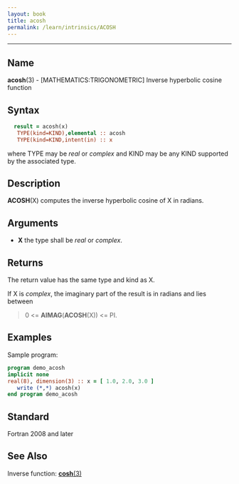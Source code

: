```yaml
---
layout: book
title: acosh
permalink: /learn/intrinsics/ACOSH
---
```

-------------------------------------------------------------------------------
## __Name__

__acosh__(3) - \[MATHEMATICS:TRIGONOMETRIC\] Inverse hyperbolic cosine function

## __Syntax__

```fortran
  result = acosh(x)
   TYPE(kind=KIND),elemental :: acosh
   TYPE(kind=KIND,intent(in) :: x
```

where TYPE may be _real_ or _complex_ and KIND may be any KIND supported
by the associated type.

## __Description__

__ACOSH__(X) computes the inverse hyperbolic cosine of X in radians.

## __Arguments__

  - __X__
    the type shall be _real_ or _complex_.

## __Returns__

The return value has the same type and kind as X.

If X is _complex_, the imaginary part of the result is in radians and
lies between

> 0 \<= __AIMAG__(__ACOSH__(X)) \<= PI.

## __Examples__

Sample program:

```fortran
program demo_acosh
implicit none
real(8), dimension(3) :: x = [ 1.0, 2.0, 3.0 ]
   write (*,*) acosh(x)
end program demo_acosh
```

## __Standard__

Fortran 2008 and later

## __See Also__

Inverse function: [__cosh__(3)](COSH)
